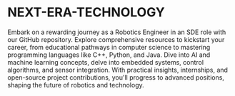 # NEXT-ERA-TECHNOLOGY
Embark on a rewarding journey as a Robotics Engineer in an SDE role with our GitHub repository. Explore comprehensive resources to kickstart your career, from educational pathways in computer science to mastering programming languages like C++, Python, and Java. Dive into AI and machine learning concepts, delve into embedded systems, control algorithms, and sensor integration. With practical insights, internships, and open-source project contributions, you'll progress to advanced positions, shaping the future of robotics and technology.
